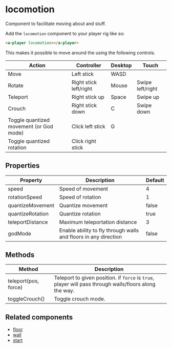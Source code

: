 # locomotion

Component to facilitate moving about and stuff.

Add the `locomotion` component to your player rig like so:

```html
<a-player locomotion></a-player>
```

This makes it possible to move around the using the following controls.

| Action                                  | Controller             | Desktop | Touch            |
| --------------------------------------- | ---------------------- | ------- | ---------------- |
| Move                                    | Left stick             | WASD    |
| Rotate                                  | Right stick left/right | Mouse   | Swipe left/right |
| Teleport                                | Right stick up         | Space   | Swipe up         |
| Crouch                                  | Right stick down       | C       | Swipe down       |
| Toggle quantized movement (or God mode) | Click left stick       | G       |
| Toggle quantized rotation               | Click right stick      |

## Properties

| Property         | Description                                                      | Default |
| ---------------- | ---------------------------------------------------------------- | ------- |
| speed            | Speed of movement                                                | 4       |
| rotationSpeed    | Speed of rotation                                                | 1       |
| quantizeMovement | Quantize movement                                                | false   |
| quantizeRotation | Quantize rotation                                                | true    |
| teleportDistance | Maximum teleportation distance                                   | 3       |
| godMode          | Enable ability to fly through walls and floors in any direction  | false   |

## Methods

| Method               | Description                                                                                            |
| -------------------- | ------------------------------------------------------------------------------------------------------ |
| teleport(pos, force) | Teleport to given position. if `force` is `true`, player will pass through walls/floors along the way. |
| toggleCrouch()       | Toggle crouch mode.                                                                                    |

## Related components

 - [floor](./locomotion/floor.md)
 - [wall](./locomotion/wall.md)
 - [start](./locomotion/start.md)
 
